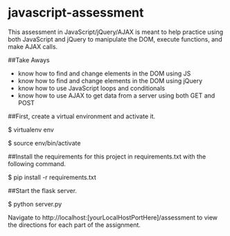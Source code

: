 # javascript-assessment
This assessment in JavaScript/jQuery/AJAX is meant to help practice using both JavaScript and jQuery to manipulate the DOM, execute functions, and make AJAX calls.

##Take Aways
-	know how to find and change elements in the DOM using JS
-	know how to find and change elements in the DOM using jQuery
-	know how to use JavaScript loops and conditionals
-	know how to use AJAX to get data from a server using both GET and POST


##First, create a virtual environment and activate it.

$ virtualenv env 

$ source env/bin/activate

##Install the requirements for this project in requirements.txt with the following command.

$ pip install -r requirements.txt

##Start the flask server.

$ python server.py


Navigate to http://localhost:[yourLocalHostPortHere]/assessment to view the directions for each part of the assignment. 


